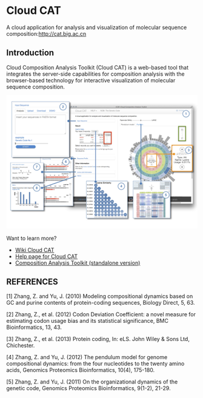 Cloud CAT
========

A cloud application for analysis and visualization of molecular sequence composition:http://cat.big.ac.cn

## Introduction

Cloud Composition Analysis Toolkit (Cloud CAT) is a web-based tool that integrates the server-side capabilities for composition analysis with the browser-based technology for interactive visualization of molecular sequence composition.

![Fig. 1: Windows and panels on Cloud CAT.](https://github.com/daweih/cloudcat/blob/master/images/cloud_cat_v5.jpg)

Want to learn more?

- [Wiki Cloud CAT](https://github.com/daweih/cloudcat/wiki)
- [Help page for Cloud CAT](http://cat.big.ac.cn/help.php)
- [Composition Analysis Toolkit (standalone version)](https://code.google.com/p/composition-analysis-toolkit)

## REFERENCES

[1]	Zhang, Z. and Yu, J. (2010) Modeling compositional dynamics based on GC and purine contents of protein-coding sequences, Biology Direct, 5, 63.

[2] Zhang, Z., et al. (2012) Codon Deviation Coefficient: a novel measure for estimating codon usage bias and its statistical significance, BMC Bioinformatics, 13, 43.

[3] Zhang, Z., et al. (2013) Protein coding, In: eLS. John Wiley & Sons Ltd, Chichester.

[4] Zhang, Z. and Yu, J. (2012) The pendulum model for genome compositional dynamics: from the four nucleotides to the twenty amino acids, Genomics Proteomics Bioinformatics, 10(4), 175-180.

[5] Zhang, Z. and Yu, J. (2011) On the organizational dynamics of the genetic code, Genomics Proteomics Bioinformatics, 9(1-2), 21-29.
